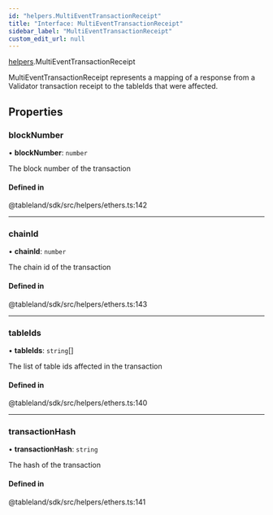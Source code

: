 ```yaml
---
id: "helpers.MultiEventTransactionReceipt"
title: "Interface: MultiEventTransactionReceipt"
sidebar_label: "MultiEventTransactionReceipt"
custom_edit_url: null
---
```


[helpers](../namespaces/helpers.md).MultiEventTransactionReceipt

MultiEventTransactionReceipt represents a mapping of a response from a Validator
transaction receipt to the tableIds that were affected.

## Properties

### blockNumber

• **blockNumber**: `number`

The block number of the transaction

#### Defined in

@tableland/sdk/src/helpers/ethers.ts:142

___

### chainId

• **chainId**: `number`

The chain id of the transaction

#### Defined in

@tableland/sdk/src/helpers/ethers.ts:143

___

### tableIds

• **tableIds**: `string`[]

The list of table ids affected in the transaction

#### Defined in

@tableland/sdk/src/helpers/ethers.ts:140

___

### transactionHash

• **transactionHash**: `string`

The hash of the transaction

#### Defined in

@tableland/sdk/src/helpers/ethers.ts:141
